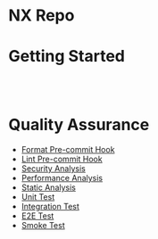 # NX Repo


# Getting Started
```bash

```

<br />

# Quality Assurance

- [Format Pre-commit Hook](../quality/hook_format.md)
- [Lint Pre-commit Hook](../quality//hook_lint.md)
- [Security Analysis](../quality/analyse_security.md)
- [Performance Analysis](../quality/analyse_performance.md)
- [Static Analysis](../quality/analyse_static.md)
- [Unit Test](../quality/test_unit.md)
- [Integration Test](../quality/test_integration.md)
- [E2E Test](../quality/test_e2e.md)
- [Smoke Test](../quality/test_smoke.md)
